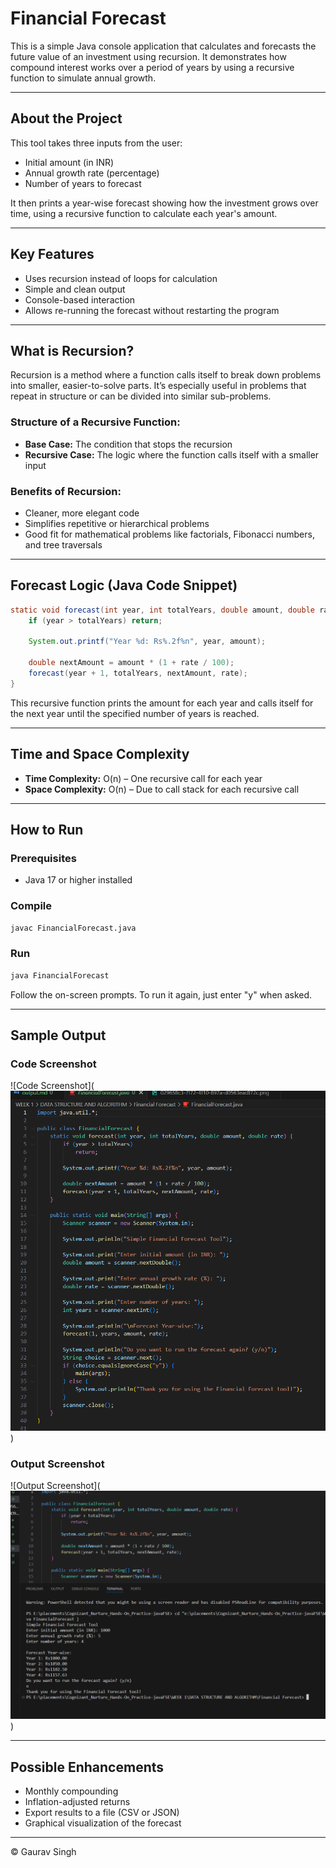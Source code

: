 # Financial Forecast

This is a simple Java console application that calculates and forecasts the future value of an investment using recursion. It demonstrates how compound interest works over a period of years by using a recursive function to simulate annual growth.

---

## About the Project

This tool takes three inputs from the user:

* Initial amount (in INR)
* Annual growth rate (percentage)
* Number of years to forecast

It then prints a year-wise forecast showing how the investment grows over time, using a recursive function to calculate each year's amount.

---

## Key Features

* Uses recursion instead of loops for calculation
* Simple and clean output
* Console-based interaction
* Allows re-running the forecast without restarting the program

---

## What is Recursion?

Recursion is a method where a function calls itself to break down problems into smaller, easier-to-solve parts. It’s especially useful in problems that repeat in structure or can be divided into similar sub-problems.

### Structure of a Recursive Function:

* **Base Case:** The condition that stops the recursion
* **Recursive Case:** The logic where the function calls itself with a smaller input

### Benefits of Recursion:

* Cleaner, more elegant code
* Simplifies repetitive or hierarchical problems
* Good fit for mathematical problems like factorials, Fibonacci numbers, and tree traversals

---

## Forecast Logic (Java Code Snippet)

```java
static void forecast(int year, int totalYears, double amount, double rate) {
    if (year > totalYears) return;

    System.out.printf("Year %d: Rs%.2f%n", year, amount);

    double nextAmount = amount * (1 + rate / 100);
    forecast(year + 1, totalYears, nextAmount, rate);
}
```

This recursive function prints the amount for each year and calls itself for the next year until the specified number of years is reached.

---

## Time and Space Complexity

* **Time Complexity:** O(n) – One recursive call for each year
* **Space Complexity:** O(n) – Due to call stack for each recursive call

---

## How to Run

### Prerequisites

* Java 17 or higher installed

### Compile

```bash
javac FinancialForecast.java
```

### Run

```bash
java FinancialForecast
```

Follow the on-screen prompts. To run it again, just enter "y" when asked.

---

## Sample Output

### Code Screenshot

![Code Screenshot](![code screen](image.png))

### Output Screenshot

![Output Screenshot](![output screen](image-1.png))

---

## Possible Enhancements

* Monthly compounding
* Inflation-adjusted returns
* Export results to a file (CSV or JSON)
* Graphical visualization of the forecast

---

© Gaurav Singh 

